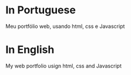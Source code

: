 # In Portuguese 
Meu portfólio web, usando html, css e Javascript

# In English
 My web portfolio usign html, css and Javascript
